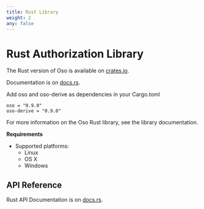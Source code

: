 ```yaml
---
title: Rust Library
weight: 2
any: false
---
```

# Rust Authorization Library

The Rust version of Oso is available on [crates.io](https://crates.io/crates/oso).

Documentation is on [docs.rs](https://docs.rs/oso/).

Add oso and oso-derive as dependencies in your Cargo.toml

```
oso = "0.9.0"
oso-derive = "0.9.0"
```

For more information on the Oso Rust library, see the
library documentation.

**Requirements**

* Supported platforms:
  * Linux
  * OS X
  * Windows

## API Reference

Rust API Documentation is on [docs.rs](https://docs.rs/oso/).